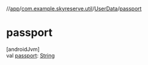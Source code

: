 //[app](../../../index.md)/[com.example.skyreserve.util](../index.md)/[UserData](index.md)/[passport](passport.md)

# passport

[androidJvm]\
val [passport](passport.md): [String](https://kotlinlang.org/api/latest/jvm/stdlib/kotlin/-string/index.html)
